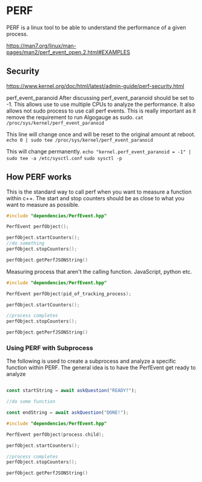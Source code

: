 # PERF

PERF is a linux tool to be able to understand the performance of a given process. 

https://man7.org/linux/man-pages/man2/perf_event_open.2.html#EXAMPLES

## Security

https://www.kernel.org/doc/html/latest/admin-guide/perf-security.html

perf_event_paranoid After discussing perf_event_paranoid should be set to -1. This allows use to use multiple CPUs to analyze the performance. It also allows not sudo process to use call perf events. This is really important as it remove the requirement to run Algogauge as sudo.
`cat /proc/sys/kernel/perf_event_paranoid`

This line will change once and will be reset to the original amount at reboot.
`echo 0 | sudo tee /proc/sys/kernel/perf_event_paranoid`

This will change permanently.
`echo "kernel.perf_event_paranoid = -1" | sudo tee -a /etc/sysctl.conf`
`sudo sysctl -p`

## How PERF works

This is the standard way to call perf when you want to measure a function within c++. The start and stop counters should be as close to what you want to measure as possible.

```c++
#include "dependencies/PerfEvent.hpp"

PerfEvent perfObject();

perfObject.startCounters();
//do something
perfObject.stopCounters();

perfObject.getPerfJSONString()

```

Measuring process that aren't the calling function. JavaScript, python etc.

```c++
#include "dependencies/PerfEvent.hpp"

PerfEvent perfObject(pid_of_tracking_process);

perfObject.startCounters();

//process completes
perfObject.stopCounters();

perfObject.getPerfJSONString()

```

### Using PERF with Subprocess

The following is used to create a subprocess and analyze a specific function within PERF. The general idea is to have the PerfEvent get ready to analyze  

```js

const startString = await askQuestion("READY?");

//do some function

const endString = await askQuestion("DONE!");

```

```c++
#include "dependencies/PerfEvent.hpp"

PerfEvent perfObject(process.child);

perfObject.startCounters();

//process completes
perfObject.stopCounters();

perfObject.getPerfJSONString()

```
